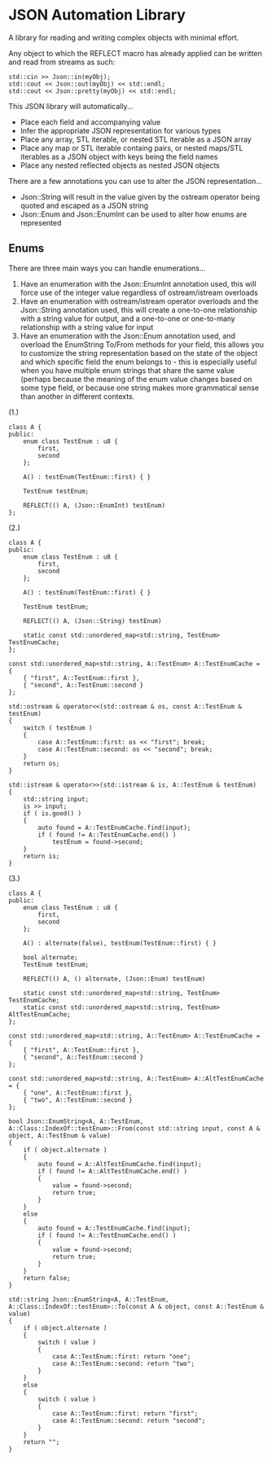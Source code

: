 # JSON Automation Library

A library for reading and writing complex objects with minimal effort.

Any object to which the REFLECT macro has already applied can be written and read from streams as such:
```
std::cin >> Json::in(myObj);
std::cout << Json::out(myObj) << std::endl;
std::cout << Json::pretty(myObj) << std::endl;
```

This JSON library will automatically...
- Place each field and accompanying value
- Infer the appropriate JSON representation for various types
- Place any array, STL iterable, or nested STL iterable as a JSON array
- Place any map or STL iterable containg pairs, or nested maps/STL iterables as a JSON object with keys being the field names
- Place any nested reflected objects as nested JSON objects

There are a few annotations you can use to alter the JSON representation...
- Json::String will result in the value given by the ostream operator being quoted and escaped as a JSON string
- Json::Enum and Json::EnumInt can be used to alter how enums are represented

## Enums

There are three main ways you can handle enumerations...
1. Have an enumeration with the Json::EnumInt annotation used, this will force use of the integer value regardless of ostream/istream overloads
2. Have an enumeration with ostream/istream operator overloads and the Json::String annotation used, this will create a one-to-one relationship with a string value for output, and a one-to-one or one-to-many relationship with a string value for input
3. Have an enumeration with the Json::Enum annotation used, and overload the EnumString To/From methods for your field, this allows you to customize the string representation based on the state of the object and which specific field the enum belongs to - this is especially useful when you have multiple enum strings that share the same value (perhaps because the meaning of the enum value changes based on some type field, or because one string makes more grammatical sense than another in different contexts.

(1.)
```
class A {
public:
    enum class TestEnum : u8 {
        first,
        second
    };

    A() : testEnum(TestEnum::first) { }

    TestEnum testEnum;

    REFLECT(() A, (Json::EnumInt) testEnum)
};
```

(2.)
```
class A {
public:
    enum class TestEnum : u8 {
        first,
        second
    };

    A() : testEnum(TestEnum::first) { }

    TestEnum testEnum;

    REFLECT(() A, (Json::String) testEnum)
        
    static const std::unordered_map<std::string, TestEnum> TestEnumCache;
};

const std::unordered_map<std::string, A::TestEnum> A::TestEnumCache = {
    { "first", A::TestEnum::first },
    { "second", A::TestEnum::second }
};

std::ostream & operator<<(std::ostream & os, const A::TestEnum & testEnum)
{
    switch ( testEnum )
    {
        case A::TestEnum::first: os << "first"; break;
        case A::TestEnum::second: os << "second"; break;
    }
    return os;
}

std::istream & operator>>(std::istream & is, A::TestEnum & testEnum)
{
    std::string input;
    is >> input;
    if ( is.good() )
    {
        auto found = A::TestEnumCache.find(input);
        if ( found != A::TestEnumCache.end() )
            testEnum = found->second;
    }
    return is;
}
```

(3.)
```
class A {
public:
    enum class TestEnum : u8 {
        first,
        second
    };

    A() : alternate(false), testEnum(TestEnum::first) { }

    bool alternate;
    TestEnum testEnum;

    REFLECT(() A, () alternate, (Json::Enum) testEnum)
        
    static const std::unordered_map<std::string, TestEnum> TestEnumCache;
    static const std::unordered_map<std::string, TestEnum> AltTestEnumCache;
};

const std::unordered_map<std::string, A::TestEnum> A::TestEnumCache = {
    { "first", A::TestEnum::first },
    { "second", A::TestEnum::second }
};

const std::unordered_map<std::string, A::TestEnum> A::AltTestEnumCache = {
    { "one", A::TestEnum::first },
    { "two", A::TestEnum::second }
};

bool Json::EnumString<A, A::TestEnum, A::Class::IndexOf::testEnum>::From(const std::string input, const A & object, A::TestEnum & value)
{
    if ( object.alternate )
    {
        auto found = A::AltTestEnumCache.find(input);
        if ( found != A::AltTestEnumCache.end() )
        {
            value = found->second;
            return true;
        }
    }
    else
    {
        auto found = A::TestEnumCache.find(input);
        if ( found != A::TestEnumCache.end() )
        {
            value = found->second;
            return true;
        }
    }
    return false;
}

std::string Json::EnumString<A, A::TestEnum, A::Class::IndexOf::testEnum>::To(const A & object, const A::TestEnum & value)
{
    if ( object.alternate )
    {
        switch ( value )
        {
            case A::TestEnum::first: return "one";
            case A::TestEnum::second: return "two";
        }
    }
    else
    {
        switch ( value )
        {
            case A::TestEnum::first: return "first";
            case A::TestEnum::second: return "second";
        }
    }
    return "";
}
```
